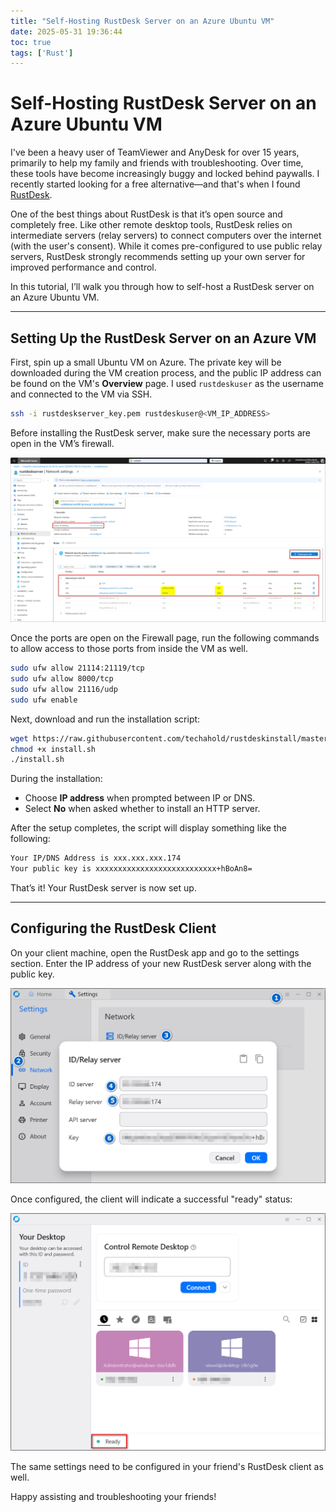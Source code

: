 ```yaml
---
title: "Self-Hosting RustDesk Server on an Azure Ubuntu VM"
date: 2025-05-31 19:36:44
toc: true
tags: ['Rust']
---
```


# Self-Hosting RustDesk Server on an Azure Ubuntu VM

I've been a heavy user of TeamViewer and AnyDesk for over 15 years, primarily to
help my family and friends with troubleshooting. Over time, these tools have
become increasingly buggy and locked behind paywalls. I recently started looking
for a free alternative—and that's when I found
[RustDesk](https://github.com/rustdesk/rustdesk).

One of the best things about RustDesk is that it’s open source and completely
free. Like other remote desktop tools, RustDesk relies on intermediate servers
(relay servers) to connect computers over the internet (with the user's
consent). While it comes pre-configured to use public relay servers, RustDesk
strongly recommends setting up your own server for improved performance and
control.

In this tutorial, I’ll walk you through how to self-host a RustDesk server on an
Azure Ubuntu VM.

---

## Setting Up the RustDesk Server on an Azure VM

First, spin up a small Ubuntu VM on Azure. The private key will be downloaded
during the VM creation process, and the public IP address can be found on the
VM's **Overview** page. I used `rustdeskuser` as the username and connected to
the VM via SSH.


```bash
ssh -i rustdeskserver_key.pem rustdeskuser@<VM_IP_ADDRESS>
```

Before installing the RustDesk server, make sure the necessary ports are open in
the VM’s firewall.

![Azure VM Firewall Ports](firewall_ports.png)

Once the ports are open on the Firewall page, run the following commands to
allow access to those ports from inside the VM as well.

```bash
sudo ufw allow 21114:21119/tcp
sudo ufw allow 8000/tcp
sudo ufw allow 21116/udp
sudo ufw enable
```

Next, download and run the installation script:

```bash
wget https://raw.githubusercontent.com/techahold/rustdeskinstall/master/install.sh
chmod +x install.sh
./install.sh
```

During the installation:

* Choose **IP address** when prompted between IP or DNS.
* Select **No** when asked whether to install an HTTP server.

After the setup completes, the script will display something like the following:

```bash
Your IP/DNS Address is xxx.xxx.xxx.174
Your public key is xxxxxxxxxxxxxxxxxxxxxxxxxxx+hBoAn8=
```

That’s it! Your RustDesk server is now set up.

---

## Configuring the RustDesk Client

On your client machine, open the RustDesk app and go to the settings section.
Enter the IP address of your new RustDesk server along with the public key.

![Configure RustDesk Client](configure_rustdesk_client.png)

Once configured, the client will indicate a successful "ready" status:

![Successfully configure RustDesk](ready.png)

The same settings need to be configured in your friend's RustDesk client as well.

Happy assisting and troubleshooting your friends!
